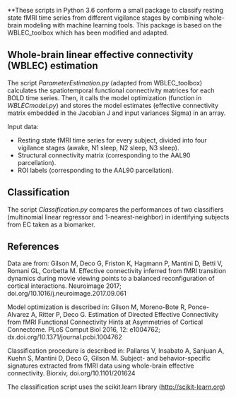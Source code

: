 **These scripts in Python 3.6 conform a small package to classify resting state fMRI time series from different vigilance stages by combining whole-brain modeling with machine learning tools. This package is based on the WBLEC_toolbox which has been modified and adapted.   

## Whole-brain linear effective connectivity (WBLEC) estimation 

The script *ParameterEstimation.py* (adapted from WBLEC_toolbox) calculates the spatiotemporal functional connectivity matrices for each BOLD time series. Then, it calls the model optimization (function in *WBLECmodel.py*) and stores the model estimates (effective connectivity matrix embedded in the Jacobian J and input variances Sigma) in an array. 

Input data:
- Resting state fMRI time series for every subject, divided into four vigilance stages (awake, N1 sleep, N2 sleep, N3 sleep).
- Structural connectivity matrix (corresponding to the AAL90 parcellation).
- ROI labels (corresponding to the AAL90 parcellation).




## Classification

The script *Classification.py* compares the performances of two classifiers (multinomial linear regressor and 1-nearest-neighbor) in identifying subjects from EC taken as a biomarker.

## References

Data are from: Gilson M, Deco G, Friston K, Hagmann P, Mantini D, Betti V, Romani GL, Corbetta M. Effective connectivity inferred from fMRI transition dynamics during movie viewing points to a balanced reconfiguration of cortical interactions. 
Neuroimage 2017; doi.org/10.1016/j.neuroimage.2017.09.061

Model optimization is described in: Gilson M, Moreno-Bote R, Ponce-Alvarez A, Ritter P, Deco G. Estimation of Directed Effective Connectivity from fMRI Functional Connectivity Hints at Asymmetries of Cortical Connectome. PLoS Comput Biol 2016, 12: e1004762; dx.doi.org/10.1371/journal.pcbi.1004762

Classification procedure is described in: Pallares V, Insabato A, Sanjuan A, Kuehn S, Mantini D, Deco G, Gilson M. Subject- and behavior-specific signatures extracted from fMRI data using whole-brain effective connectivity. Biorxiv, doi.org/10.1101/201624

The classification script uses the scikit.learn library (http://scikit-learn.org)

